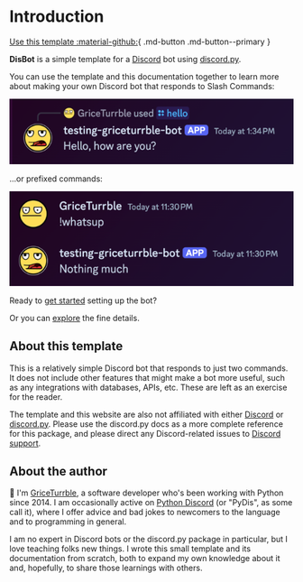 # Introduction

[Use this template :material-github:](https://github.com/new?template_name=disbot&template_owner=GriceTurrble){ .md-button .md-button--primary }

**DisBot** is a simple template for a [Discord] bot using [discord.py].

You can use the template and this documentation together to learn more about
making your own Discord bot that responds to Slash Commands:

![The test bot responding to /hello slash command](imgs/example-disbot-hello.png)

...or prefixed commands:

![The test bot responding to !whatsup command](imgs/example-disbot-whatsup.png)

Ready to [get started](getting_started.md) setting up the bot?

Or you can [explore](explore.md) the fine details.

## About this template

This is a relatively simple Discord bot that responds to just two commands.
It does not include other features that might make a bot more useful,
such as any integrations with databases, APIs, etc.
These are left as an exercise for the reader.

The template and this website are also not affiliated with either [Discord] or [discord.py].
Please use the discord.py docs as a more complete reference for this package,
and please direct any Discord-related issues to [Discord support].

## About the author

:wave: I'm [GriceTurrble](https://github.com/griceturrble),
a software developer who's been working with Python since 2014.
I am occasionally active on [Python Discord] (or "PyDis", as some call it),
where I offer advice and bad jokes to newcomers to the language
and to programming in general.

I am no expert in Discord bots or the discord.py package in particular,
but I love teaching folks new things.
I wrote this small template and its documentation from scratch,
both to expand my own knowledge about it
and, hopefully, to share those learnings with others.

[discord]: https://discord.com/
[discord support]: https://support.discord.com/hc/en-us
[discord.py]: https://discordpy.readthedocs.io/
[Python Discord]: https://www.pythondiscord.com/
